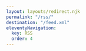 ```yaml
---
layout: layouts/redirect.njk
permalink: "/rss/"
destination: "/feed.xml"
eleventyNavigation:
  key: RSS
  order: 4
---
```

